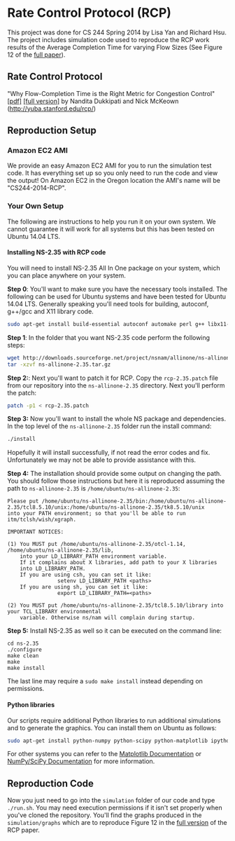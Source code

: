 # Rate Control Protocol (RCP)

This project was done for CS 244 Spring 2014 by Lisa Yan and Richard Hsu.
The project includes simulation code used to reproduce the RCP work results
of the Average Completion Time for varying Flow Sizes (See Figure 12 of the
[full paper][full]).

## Rate Control Protocol

"Why Flow-Completion Time is the Right Metric for Congestion Control"
[\[pdf\]][paper] [\[full version\]][full]
by Nandita Dukkipati and Nick McKeown (http://yuba.stanford.edu/rcp/)

## Reproduction Setup

### Amazon EC2 AMI

We provide an easy Amazon EC2 AMI for you to run the simulation test code. It
has everything set up so you only need to run the code and view the output!
On Amazon EC2 in the Oregon location the AMI's name will be "CS244-2014-RCP".

### Your Own Setup

The following are instructions to help you run it on your own system. We
cannot guarantee it will work for all systems but this has been tested on
Ubuntu 14.04 LTS.

#### Installing NS-2.35 with RCP code

You will need to install NS-2.35 All In One package on your system, which you
can place anywhere on your system.

**Step 0**: You'll want to make sure you have the necessary tools installed.
The following can be used for Ubuntu systems and have been tested for Ubuntu
14.04 LTS. Generally speaking you'll need tools for building, autoconf,
g++/gcc and X11 library code.

```bash
sudo apt-get install build-essential autoconf automake perl g++ libx11-dev libxt-dev libx11-dev libxmu-dev
```

**Step 1**: In the folder that you want NS-2.35 code perform the following steps:

```bash
wget http://downloads.sourceforge.net/project/nsnam/allinone/ns-allinone-2.35/ns-allinone-2.35.tar.gz?r=http%3A%2F%2Fsourceforge.net%2Fprojects%2Fnsnam%2Ffiles%2Fallinone%2Fns-allinone-2.35%2F&ts=1401492260&use_mirror=tcpdiag -O ns-allinone-2.35.tar.gz
tar -xzvf ns-allinone-2.35.tar.gz
```

**Step 2:**: Next you'll want to patch it for RCP. Copy the `rcp-2.35.patch`
file from our repository into the `ns-allinone-2.35` directory. Next you'll
perform the patch:

```bash
patch -p1 < rcp-2.35.patch
```

**Step 3:** Now you'll want to install the whole NS package and dependencies.
In the top level of the `ns-allinone-2.35` folder run the install command:

```bash
./install
```

Hopefully it will install successfully, if not read the error codes and fix.
Unfortunately we may not be able to provide assistance with this.

**Step 4:** The installation should provide some output on changing the path.
You should follow those instructions but here it is reproduced assuming the
path to `ns-allinone-2.35` is `/home/ubuntu/ns-allinone-2.35`:

```
Please put /home/ubuntu/ns-allinone-2.35/bin:/home/ubuntu/ns-allinone-2.35/tcl8.5.10/unix:/home/ubuntu/ns-allinone-2.35/tk8.5.10/unix
into your PATH environment; so that you'll be able to run itm/tclsh/wish/xgraph.

IMPORTANT NOTICES:

(1) You MUST put /home/ubuntu/ns-allinone-2.35/otcl-1.14, /home/ubuntu/ns-allinone-2.35/lib,
    into your LD_LIBRARY_PATH environment variable.
    If it complains about X libraries, add path to your X libraries
    into LD_LIBRARY_PATH.
    If you are using csh, you can set it like:
                setenv LD_LIBRARY_PATH <paths>
    If you are using sh, you can set it like:
                export LD_LIBRARY_PATH=<paths>

(2) You MUST put /home/ubuntu/ns-allinone-2.35/tcl8.5.10/library into your TCL_LIBRARY environmental
    variable. Otherwise ns/nam will complain during startup.
```

**Step 5:** Install NS-2.35 as well so it can be executed on the command line:

```
cd ns-2.35
./configure
make clean
make
make install
```

The last line may require a `sudo make install` instead depending on permissions.

#### Python libraries

Our scripts require additional Python libraries to run additional simulations and to generate the graphics. You can install them on Ubuntu as follows:

```bash
sudo apt-get install python-numpy python-scipy python-matplotlib ipython ipython-notebook python-pandas python-sympy python-nose
```

For other systems you can refer to the [Matplotlib Documentation][matplotlib] or [NumPy/SciPy Documentation][scipy]
for more information.

## Reproduction Code

Now you just need to go into the `simulation` folder of our code and type
`./run.sh`. You may need execution permissions if it isn't set properly when
you've cloned the repository. You'll find the graphs produced in the
`simulation/graphs` which are to reproduce Figure 12 in the
[full version][full] of the RCP paper.

[paper]: http://yuba.stanford.edu/rcp/flowCompTime-dukkipati.pdf
[full]: http://yuba.stanford.edu/techreports/TR05-HPNG-112102.pdf
[matplotlib]: http://matplotlib.org/users/installing.html
[scipy]: http://docs.scipy.org/doc/

